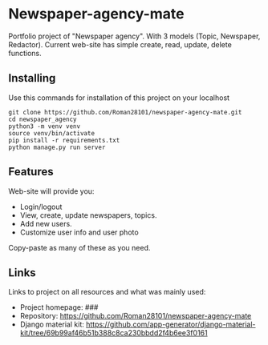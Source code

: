 # Newspaper-agency-mate

Portfolio project of "Newspaper agency". With 3 models (Topic, Newspaper, Redactor). Current web-site has simple create, read, update, delete functions.


## Installing

Use this commands for installation of this project on your localhost

```shell
git clone https://github.com/Roman28101/newspaper-agency-mate.git
cd newspaper_agency
python3 -m venv venv
source venv/bin/activate
pip install -r requirements.txt
python manage.py run server
```



## Features

Web-site will provide you:
* Login/logout 
* View, create, update newspapers, topics.
* Add new users.
* Customize user info and user photo






Copy-paste as many of these as you need.

## Links

Links to project on all resources and what was mainly used:

- Project homepage: ###
- Repository: https://github.com/Roman28101/newspaper-agency-mate
- Django material kit: https://github.com/app-generator/django-material-kit/tree/69b99af46b51b388c8ca230bbdd2f4b6ee3f0161
